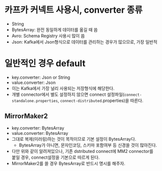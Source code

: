 # 카프카 커넥트 사용시, converter 종류
- String
- BytesArray: 완전 동일하게 데이터를 옮길 때 씀
- Avro: Schema Registry 사용시 많이 씀
- Json: Kafka에서 Json형식으로 데이터를 관리하는 경우가 많으므로, 가장 일반적

# 일반적인 경우 default
- key.converter: Json or String
- value.converter: Json
- 이는 Kafka에서 가장 널리 사용되는 저장형식에 해당한다.
- 개별 connector에서 별도 설정하지 않으면 connect 설정파일(`connect-standalone.properties`, `connect-distributed`.properties)을 따른다.

## MirrorMaker2
- key.converter: BytesArray
- value.converter: BytesArray
- 그대로 복제(미러링)하는 것이 목적이므로 기본 설정이 BytesArray다.
    - BytesArray가 아니면, 문자인코딩, 스키마 포함여부 등 신경쓸 것이 많아진다.
- 다만 위와 같이 알려져있으나, 기존 dstributed connect에 MM2 connector를 붙일 경우, connect설정을 기본으로 따르게 된다.
- MirrorMaker2를 쓸 경우 BytesArray로 반드시 명시를 해주자.
